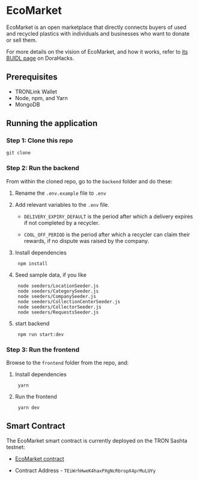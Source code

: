 # EcoMarket

EcoMarket is an open marketplace that directly connects buyers of used and recycled plastics with individuals and businesses who want to donate or sell them.

For more details on the vision of EcoMarket, and how it works, refer to [its BUIDL page](https://dorahacks.io/buidl/4860) on DoraHacks.

## Prerequisites

- TRONLink Wallet
- Node, npm, and Yarn
- MongoDB

## Running the application

### Step 1: Clone this repo

`git clone`

### Step 2: Run the backend

From within the cloned repo, go to the `backend` folder and do these:

1. Rename the `.env.example` file to `.env`

2. Add relevant variables to the `.env` file.

    - `DELIVERY_EXPIRY_DEFAULT` is the period after which a delivery expires if not completed by a recycler.

    - `COOL_OFF_PERIOD` is the period after which a recycler can claim their rewards, if no dispute was raised by the company.


3. Install dependencies

        npm install

4. Seed sample data, if you like
        
        node seeders/LocationSeeder.js
        node seeders/CategorySeeder.js
        node seeders/CompanySeeder.js
        node seeders/CollectionCenterSeeder.js
        node seeders/CollectorSeeder.js
        node seeders/RequestsSeeder.js

5. start backend

        npm run start:dev

### Step 3: Run the frontend

Browse to the `frontend` folder from the repo, and:

1. Install dependencies

        yarn

2. Run the frontend

        yarn dev

## Smart Contract

The EcoMarket smart contract is currently deployed on the TRON Sashta testnet:

- [EcoMarket contract](https://shasta.tronscan.org/?_ga=2.135466097.1721870514.1681050596-2119576196.1681050596#/address/TEiWrhHweK4haxPXgNcRbropX4prMuLUYy)

- Contract Address - `TEiWrhHweK4haxPXgNcRbropX4prMuLUYy`
